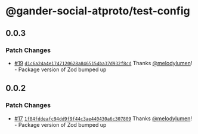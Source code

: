 # @gander-social-atproto/test-config

## 0.0.3

### Patch Changes

- [#19](https://github.com/gander-social/gander-social-atproto/pull/19) [
  `d1c6a24a4e1747120628a8465154ba37d932f8cd`](https://github.com/gander-social/gander-social-atproto/commit/d1c6a24a4e1747120628a8465154ba37d932f8cd)
  Thanks [@melodylumen](https://github.com/melodylumen)! - Package version of Zod bumped up

## 0.0.2

### Patch Changes

- [#17](https://github.com/gander-social/gander-social-atproto/pull/17) [
  `1f84fddeafc94dd9f9f44c3ae440430a6c307809`](https://github.com/gander-social/gander-social-atproto/commit/1f84fddeafc94dd9f9f44c3ae440430a6c307809)
  Thanks [@melodylumen](https://github.com/melodylumen)! - Package version of Zod bumped up
